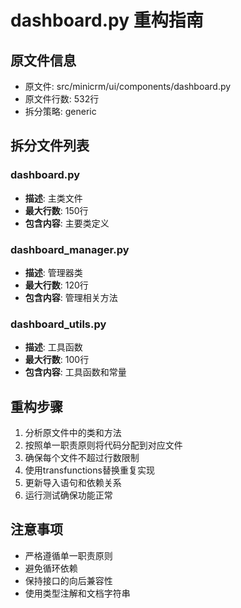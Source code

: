 # dashboard.py 重构指南

## 原文件信息
- 原文件: src/minicrm/ui/components/dashboard.py
- 原文件行数: 532行
- 拆分策略: generic

## 拆分文件列表

### dashboard.py
- **描述**: 主类文件
- **最大行数**: 150行
- **包含内容**: 主要类定义

### dashboard_manager.py
- **描述**: 管理器类
- **最大行数**: 120行
- **包含内容**: 管理相关方法

### dashboard_utils.py
- **描述**: 工具函数
- **最大行数**: 100行
- **包含内容**: 工具函数和常量

## 重构步骤

1. 分析原文件中的类和方法
2. 按照单一职责原则将代码分配到对应文件
3. 确保每个文件不超过行数限制
4. 使用transfunctions替换重复实现
5. 更新导入语句和依赖关系
6. 运行测试确保功能正常

## 注意事项

- 严格遵循单一职责原则
- 避免循环依赖
- 保持接口的向后兼容性
- 使用类型注解和文档字符串
